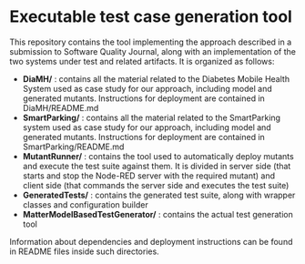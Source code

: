 Executable test case generation tool
=======
This repository contains the tool implementing the approach described in a submission to Software Quality Journal, along with an implementation of the two systems under test and related artifacts.
It is organized as follows:

* **DiaMH/** : contains all the material related to the Diabetes Mobile Health System used as case study for our approach, including model and generated mutants. Instructions for deployment are contained in DiaMH/README.md
* **SmartParking/** : contains all the material related to the SmartParking system used as case study for our approach, including model and generated mutants. Instructions for deployment are contained in SmartParking/README.md
* **MutantRunner/** : contains the tool used to automatically deploy mutants and execute the test suite against them. It is divided in server side (that starts and stop the Node-RED server with the required mutant) and client side (that commands the server side and executes the test suite)
* **GeneratedTests/** : contains the generated test suite, along with wrapper classes and configuration builder
* **MatterModelBasedTestGenerator/** : contains the actual test generation tool


Information about dependencies and deployment instructions can be found in README files inside such directories.

